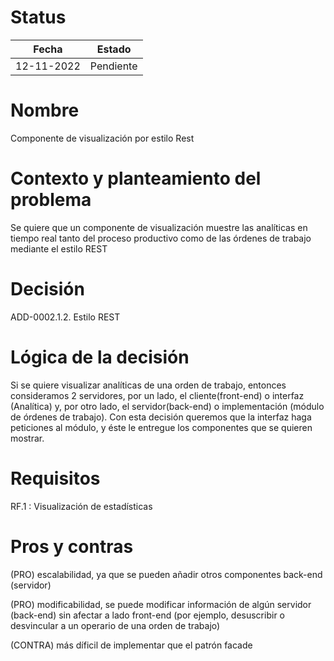 # Status

| Fecha     | Estado    |
| --------- | --------- |
| 12-11-2022 | Pendiente |

# Nombre

Componente de visualización por estilo Rest

# Contexto y planteamiento del problema

Se quiere que un componente de visualización muestre las analíticas en tiempo real tanto del proceso productivo como de las órdenes de trabajo mediante el estilo REST

# Decisión

ADD-0002.1.2. Estilo REST

# Lógica de la decisión

Si se quiere visualizar analíticas de una orden de trabajo, entonces consideramos 2 servidores, por un lado, el cliente(front-end) o interfaz (Analítica) y, por otro lado, el servidor(back-end) o implementación (módulo de órdenes de trabajo). Con esta decisión queremos que la interfaz haga peticiones al módulo, y éste le entregue los componentes que se quieren mostrar.

# Requisitos

RF.1 : Visualización de estadísticas

# Pros y contras

(PRO) escalabilidad, ya que se pueden añadir otros componentes back-end (servidor)

(PRO) modificabilidad, se puede modificar información de algún servidor (back-end) sin afectar a lado front-end (por ejemplo, desuscribir o desvincular a un operario de una orden de trabajo)

(CONTRA) más díficil de implementar que el patrón facade
